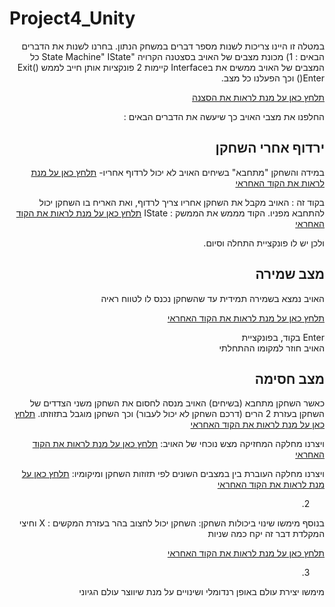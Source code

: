 # Project4_Unity

<div dir='rtl' lang='he'>

במטלה זו היינו צריכות לשנות מספר דברים במשחק הנתון.
בחרנו לשנות את הדברים הבאים :
1)
מכונת מצבים של האויב 
בסצטנה הקרויה 
"State Machine"
IState כל המצבים של האויב ממשים את 
בInterface 
קיימות 2 פונקציות אותן חייב לממש
Exit()
Enter()
וכך הפעלנו כל מצב.

[תלחץ כאן על מנת לראות את הסצנה](https://github.com/ComputerGame0/Project4_Unity/tree/main/Assets/Scenes/3-enemies)

החלפנו את מצבי האויב כך שיעשה את הדברים הבאים :

## ירדוף אחרי השחקן
במידה והשחקן "מתחבא" בשיחים האויב לא יכול לרדוף אחריו-
[תלחץ כאן על מנת לראות את הקוד האחראי](https://github.com/ComputerGame0/Project4_Unity/blob/main/Assets/Scripts/3-enemies/Chaser.cs)

בקוד זה :
האויב מקבל את השחקן אחריו צריך לרדוף,
ואת האריח בו השחקן יכול להתחבא מפניו.
הקוד מממש את הממשק : IState
[תלחץ כאן על מנת לראות את הקוד האחראי](https://github.com/ComputerGame0/Project4_Unity/blob/main/Assets/Scripts/3-enemies/IState.cs)

ולכן יש לו פונקציית התחלה וסיום.

## מצב שמירה
האויב נמצא בשמירה תמידית עד שהשחקן נכנס לו לטווח ראיה

[תלחץ כאן על מנת לראות את הקוד האחראי](https://github.com/ComputerGame0/Project4_Unity/blob/main/Assets/Scripts/3-enemies/Guard.cs)

 Enter בקוד, בפונקציית  
האויב חוזר למקומו ההתחלתי

## מצב חסימה
כאשר השחקן מתחבא (בשיחים) האויב מנסה לחסום את השחקן משני הצדדים של השחקן
בעזרת 2 הרים (דרכם השחקן לא יכול לעבור) וכך השחקן מוגבל בתזוזתו.
[תלחץ כאן על מנת לראות את הקוד האחראי](https://github.com/ComputerGame0/Project4_Unity/blob/main/Assets/Scripts/3-enemies/Change_the_world.cs)

ויצרנו מחלקה המחזיקה מצש נוכחי של האויב:
[תלחץ כאן על מנת לראות את הקוד האחראי](https://github.com/ComputerGame0/Project4_Unity/blob/main/Assets/Scripts/3-enemies/StateMachine.cs)

ויצרנו מחלקה העוברת בין במצבים השונים לפי תזוזות השחקן ומיקומיו:
[תלחץ כאן על מנת לראות את הקוד האחראי](https://github.com/ComputerGame0/Project4_Unity/blob/main/Assets/Scripts/3-enemies/EnemyControllerStateMashine.cs)


2)
בנוסף מימשו שינוי ביכולות השחקן:
השחקן יכול לחצוב בהר
בעזרת המקשים :
X וחיצי המקלדת
דבר זה יקח כמה שניות 

[תלחץ כאן על מנת לראות את הקוד האחראי](https://github.com/ComputerGame0/Project4_Unity/blob/main/Assets/Scripts/2-player/KeyboardQuarrying.cs)

3)
מימשו יצירת עולם באופן רנדומלי ושינויים על מנת שיווצר עולם הגיוני


